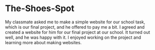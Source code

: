 # The-Shoes-Spot
My classmate asked me to make a simple website for our school task, which is our final project, and he offered to pay me a bit. I agreed and created a website for him for our final project at our school. It turned out well, and he was happy with it. I enjoyed working on the project and learning more about making websites.
